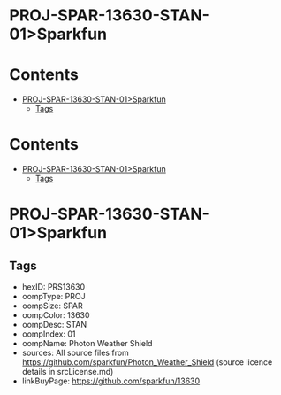 
PROJ-SPAR-13630-STAN-01>Sparkfun
================================

Contents
========

* [PROJ-SPAR-13630-STAN-01>Sparkfun](#proj-spar-13630-stan-01sparkfun)
	* [Tags](#tags)

Contents
========

* [PROJ-SPAR-13630-STAN-01>Sparkfun](#proj-spar-13630-stan-01sparkfun)
	* [Tags](#tags)

# PROJ-SPAR-13630-STAN-01>Sparkfun

## Tags

- hexID: PRS13630
- oompType: PROJ
- oompSize: SPAR
- oompColor: 13630
- oompDesc: STAN
- oompIndex: 01
- oompName: Photon Weather Shield
- sources: All source files from https://github.com/sparkfun/Photon_Weather_Shield (source licence details in srcLicense.md)
- linkBuyPage: https://github.com/sparkfun/13630
